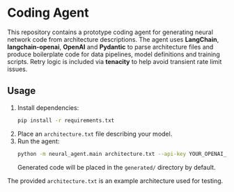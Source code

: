 # Coding Agent

This repository contains a prototype coding agent for generating neural network code from architecture descriptions. The agent uses **LangChain**, **langchain-openai**, **OpenAI** and **Pydantic** to parse architecture files and produce boilerplate code for data pipelines, model definitions and training scripts. Retry logic is included via **tenacity** to help avoid transient rate limit issues.

## Usage

1. Install dependencies:
   ```bash
   pip install -r requirements.txt
   ```
2. Place an `architecture.txt` file describing your model.
3. Run the agent:
   ```bash
   python -m neural_agent.main architecture.txt --api-key YOUR_OPENAI_API_KEY
   ```
   Generated code will be placed in the `generated/` directory by default.

The provided `architecture.txt` is an example architecture used for testing.
